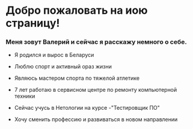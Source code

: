 # Добро пожаловать на иою страницу!
  
  
  
  
  
  ### Меня зовут Валерий и сейчас я расскажу немного о себе.


* Я родился и вырос в Беларуси      

 * Люблю спорт  и активный ораз жизни                         

* Являюсь мастером спорта по тяжелой атлетике

* 7 лет работаю в сервисном центре по ремонту компьютерной техники 

* Сейчас учусь в Нетологии на курсе -"Тестировщик ПО"

* Хочу сменить профессию и развиваться в новом направлении 
